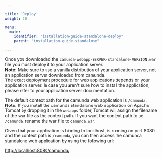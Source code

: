 ```yaml
---

title: 'Deploy'
weight: 20

menu:
  main:
    identifier: "installation-guide-standalone-deploy"
    parent: "installation-guide-standalone"

---
```


Once you downloaded the `camunda-webapp-SERVER-standalone-VERSION.war` file you
must deploy it to your application server.<br>
**Note:** Make sure to use a vanilla distribution of your application server, not an application server downloaded
from camunda.<br>
The exact deployment procedure for web applications depends on
your application server. In case you aren't sure how to install the application, please refer to your application server documentation.


The default context path for the camunda web application is `/camunda`.<br>
**Note:** If you install the camunda standalone web application on Apache Tomcat by dropping
it in the `webapps` folder, Tomcat will assign the filename of the war file as
the context path. If you want the context path to be `/camunda`, rename the war
file to `camunda.war`.

Given that your application is binding to localhost, is running on port 8080
and the context path is `/camunda`, you can then access the camunda standalone
web application by using the following url:

[http://localhost:8080/camunda/](http://localhost:8080/camunda/)
